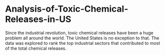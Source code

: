 # Analysis-of-Toxic-Chemical-Releases-in-US
Since the industrial revolution, toxic chemical releases have been a huge problem all around  the world. The United States is no exception to that. The data was explored to rank the top industrial sectors that contributed to most of  the total chemical releases.
